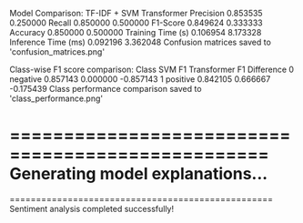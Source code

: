 
Model Comparison:
                     TF-IDF + SVM  Transformer
Precision                0.853535     0.250000
Recall                   0.850000     0.500000
F1-Score                 0.849624     0.333333
Accuracy                 0.850000     0.500000
Training Time (s)        0.106954     8.173328
Inference Time (ms)      0.092196     3.362048
Confusion matrices saved to 'confusion_matrices.png'

Class-wise F1 score comparison:
      Class    SVM F1  Transformer F1  Difference
0  negative  0.857143        0.000000   -0.857143
1  positive  0.842105        0.666667   -0.175439
Class performance comparison saved to 'class_performance.png'

==================================================
Generating model explanations...
==================================================

==================================================
Sentiment analysis completed successfully!